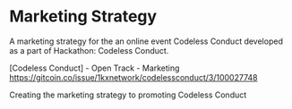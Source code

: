 # Marketing Strategy

A marketing strategy for the an online event Codeless Conduct developed as a part of Hackathon: Codeless Conduct.

[Codeless Conduct] - Open Track - Marketing
https://gitcoin.co/issue/1kxnetwork/codelessconduct/3/100027748

Creating the marketing strategy to promoting Codeless Conduct
